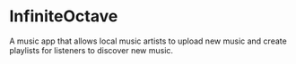 # InfiniteOctave
A music app that allows local music artists to upload new music and create playlists for listeners to discover new music.
